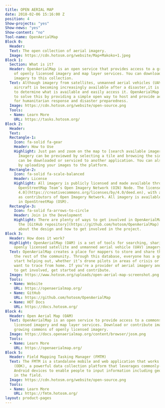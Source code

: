 ```yaml
---
title: OPEN AERIAL MAP
date: 2018-02-06 15:16:00 Z
position: 4
Show-projects: "yes"
Show-news: "yes"
Show-content: "no"
Tool-name: OpenAerialMap
Block 0:
  Header: 
  Text: The open collection of aerial imagery.
  Image: https://cdn.hotosm.org/website/Map+Makoko+1.jpeg
Block 1:
  Section: What is it?
  Header: OpenAerialMap is an open service that provides access to a growing collection
    of openly licensed imagery and map layer services. You can download or contribute
    imagery to this collection.
  Text: Although imagery from satellites, unmanned aerial vehicles (UAVs), and other
    aircraft is becoming increasingly available after a disaster,it is often difficult
    to determine what is available and easily access it. OpenAerialMap (OAM) seeks
    to solve this by providing a simple open way to host and provide access to imagery
    for humanitarian response and disaster preparedness.
  Image: https://cdn.hotosm.org/website/open-source.png
  Tools:
  - Name: Learn More
    URL: https://tasks.hotosm.org/
Block 2:
  Header: 
  Text: 
  Rectangle-1:
    Icon: fa-solid fa-gear
    Header: How to Use
    Highlight: Just pan and zoom on the map to [search available imagery](https://openaerialmap.org/).
      Imagery can be previewed by selecting a tile and browsing the sidebar. Imagery
      can be downloaded or serviced to another application. You can also contribute
      by uploading your images to the platform.
  Rectangle-2:
    Icon: fa-solid fa-scale-balanced
    Header: License
    Highlight: All imagery is publicly licensed and made available through the Humanitarian
      OpenStreetMap Team’s Open Imagery Network (OIN) Node. The license is [CC-BY
      4.0](https://creativecommons.org/licenses/by/4.0/deed.en), with attribution
      as contributors of Open Imagery Network. All imagery is available to be traced
      in OpenStreetMap (OSM).
  Rectangle-3:
    Icon: fa-solid fa-arrows-to-circle
    Header: Join in the Development
    Highlight: There are plenty of ways to get involved in OpenAerialMap. Check out
      the [GitHub repository](https://github.com/hotosm/OpenAerialMap) to learn more
      about the design and how to get involved in the project.
Block 3:
  Header: How does it work?
  Highlight: OpenAerialMap (OAM) is a set of tools for searching, sharing, and using
    openly licensed satellite and unmanned aerial vehicle (UAV) imagery.
  Text: OpenAerialMap creates a place for mappers to store and share their work with
    the rest of the community. Through this database, everyone has a go-to point to
    start helping out, whether it’s drone pilots in areas of crisis or mappers who
    want to trace from home. If you’re a provider of aerial imagery and would like
    to get involved, get started and contribute.
  Image: https://www.hotosm.org/uploads/open-aerial-map-screenshot.png
  Tools:
  - Name: Website
    URL: https://openaerialmap.org/
  - Name: GitHub
    URL: https://github.com/hotosm/OpenAerialMap
  - Name: HOT Docs
    URL: https://docs.hotosm.org/
Block 4:
  Header: Open Aerial Map (OAM)
  Text: OpenAerialMap is an open service to provide access to a commons of openly
    licensed imagery and map layer services. Download or contribute imagery to the
    growing commons of openly licensed imagery.
  Image: https://docs.openaerialmap.org/content/browser/josm.png
  Tools:
  - Name: Learn More
    URL: https://openaerialmap.org/
Block 5:
  Header: Field Mapping Tasking Manager (FMTM)
  Text: The FMTM is a standalone mobile and web application that works using OpenDataKit
    (ODK), a powerful data collection platform that leverages commonly-available mobile
    Android devices to enable people to input information including geospatial data
    in the field.
  Image: https://cdn.hotosm.org/website/open-source.png
  Tools:
  - Name: Learn More
    URL: https://fmtm.hotosm.org/
layout: product-pages
---
```


